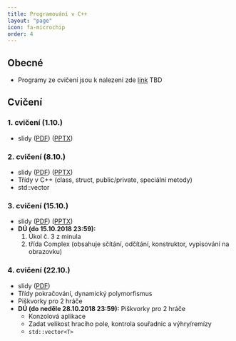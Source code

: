 ```yaml
---
title: Programování v C++
layout: "page"
icon: fa-microchip
order: 4
---
```


## Obecné
- Programy ze cvičení jsou k nalezení zde [link](https://github.com/fan1x/teaching-cpp-2018_19)
TBD

## Cvičení
### 1. cvičení (1.10.)
- slidy ([PDF](data/cpp/cv1/cpp_cv1.pdf)) ([PPTX](data/cpp/cv1/cpp_cv1.pptx))


### 2. cvičení (8.10.)
- slidy ([PDF](data/cpp/cv2/cpp_cv2.pdf)) ([PPTX](data/cpp/cv2/cpp_cv2.pptx))
- Třídy v C++ (class, struct, public/private, speciální metody)
- std::vector<T>

### 3. cvičení (15.10.)
- slidy ([PDF](data/cpp/cv3/cpp_cv3.pdf)) ([PPTX](data/cpp/cv3/cpp_cv3.pptx))
- **DÚ (do 15.10.2018 23:59):** 
    1. Úkol č. 3 z minula
	2. třída Complex (obsahuje sčítání, odčítání, konstruktor, vypisování na obrazovku)

### 4. cvičení (22.10.)
- slidy ([PDF](data/cpp/cv4/cpp_cv4.pdf))
- Třídy pokračování, dynamický polymorfismus
- Piškvorky pro 2 hráče
- **DÚ (do neděle 28.10.2018 23:59):** Piškvorky pro 2 hráče
  - Konzolová aplikace
  - Zadat velikost hracího pole, kontrola souřadnic a výhry/remízy
  - `std::vector<T>`
